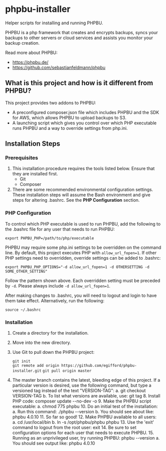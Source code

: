 # phpbu-installer

Helper scripts for installing and running PHPBU.

PHPBU is a php framework that creates and encrypts backups, syncs your backups to other servers or cloud services and
assists you monitor your backup creation.

Read more about PHPBU:

* https://phpbu.de/
* https://github.com/sebastianfeldmann/phpbu

## What is this project and how is it different from PHPBU?

This project provides two addons to PHPBU:

* A preconfigured composer.json file which includes PHPBU and the SDK for AWS, which allows PHPBU to upload backups to S3.
* A launching script which gives you control over which PHP executable runs PHPBU and a way to override settings from php.ini.   

## Installation Steps

### Prerequisites

1. This installation procedure requires the tools listed below.  Ensure that they are installed first.
    * Git
    * Composer
2. There are some recommended environmental configuration settings.  These installation steps will assume the Bash
environment and give steps for altering .bashrc.  See the **PHP Configuration** section.

### PHP Configuration

To control which PHP executable is used to run PHPBU, add the following to the .bashrc file for any user that needs to run PHPBU:
	
`export PHPBU_PHP=/path/to/php/executable`
	
PHPBU may require some php.ini settings to be overridden on the command line.  By default, this project executes PHP
with `allow_url_fopen=1`.  If other PHP settings need to overridden, override settings can be added to .bashrc:
	
`export PHPBU_PHP_OPTIONS="-d allow_url_fopen=1 -d OTHERSETTING -d SOME_OTHER_SETTING"`

Follow the pattern shown above.  Each overridden setting must be preceded by `-d`.  Please always include `-d allow_url_fopen=1`.

After making changes to .bashrc, you will need to logout and login to have them  take effect.  Alternatively, run the following:
	
`source ~/.bashrc`
	
### Installation

1. Create a directory for the installation.
2. Move into the new directory.
3. Use Git to pull down the PHPBU project:

    `git init`    
    `git remote add origin https://github.com/egifford/phpbu-installer.git`
    `git pull origin master`
4. The master branch contains the latest, bleeding edge of this project.  If a particular version is desired, use the following command, but type a versioned tag instead of the text "VERSION-TAG":
		a. git checkout VERSION-TAG
		b. To list what versions are available, use: git tag
	8. Install PHP code: composer update --no-dev -o
	9. Make the PHPBU script executable:
		a. chmod 775 phpbu
	10. Do an initial test of the installation:
		a. Run this command: ./phpbu --version
		b. You should see about like:
phpbu 4.0.10
	11. So far so good!
	12. Make PHPBU available to all users:
		a. cd /usr/local/bin
		b. ln -s /opt/phpbu/phpbu phpbu
	13. Use the 'exit' command to logout from the root user: exit
	14. Be sure to set configuration options for each user that needs to execute PHPBU.
	15. Running as an unprivileged user, try running PHPBU: phpbu --version
		a. You should see output like:
phpbu 4.0.10
